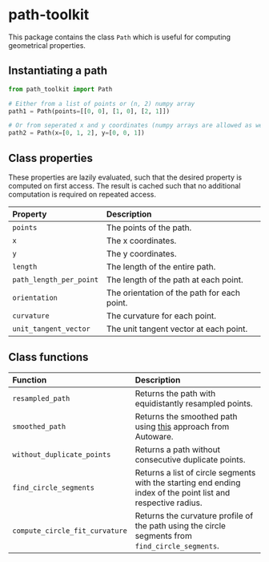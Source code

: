# path-toolkit

This package contains the class `Path` which is useful for computing geometrical properties.

## Instantiating a path

```python
from path_toolkit import Path

# Either from a list of points or (n, 2) numpy array
path1 = Path(points=[[0, 0], [1, 0], [2, 1]])

# Or from seperated x and y coordinates (numpy arrays are allowed as well) 
path2 = Path(x=[0, 1, 2], y=[0, 0, 1])
```

## Class properties

These properties are lazily evaluated, such that the desired property is computed on first access.
The result is cached such that no additional computation is required on repeated access.

| Property                | Description                                 |
|:------------------------|:--------------------------------------------|
| `points`                | The points of the path.                     |
| `x`                     | The x coordinates.                          |
| `y`                     | The y coordinates.                          |
| `length`                | The length of the entire path.              |
| `path_length_per_point` | The length of the path at each point.       |
| `orientation`           | The orientation of the path for each point. |
| `curvature`             | The curvature for each point.               |
| `unit_tangent_vector`   | The unit tangent vector at each point.      |

## Class functions

| Function                       | Description                                                                                                                                                          |
|:-------------------------------|:---------------------------------------------------------------------------------------------------------------------------------------------------------------------|
| `resampled_path`               | Returns the path with equidistantly resampled points.                                                                                                                |
| `smoothed_path`                | Returns the smoothed path using [this](https://autowarefoundation.github.io/autoware.universe/main/planning/autoware_path_smoother/docs/eb/) approach from Autoware. |
| `without_duplicate_points`     | Returns a path without consecutive duplicate points.                                                                                                                 |
| `find_circle_segments`         | Returns a list of circle segments with the starting end ending index of the point list and respective radius.                                                        |
| `compute_circle_fit_curvature` | Returns the curvature profile of the path using the circle segments from `find_circle_segments`.                                                                     |